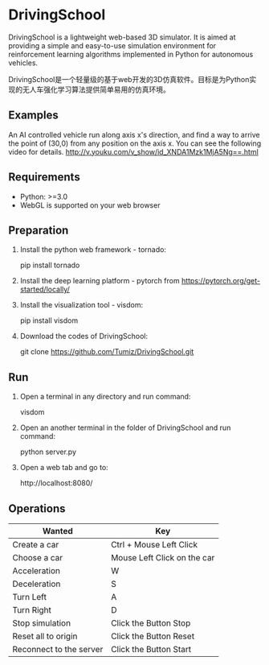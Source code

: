 # DrivingSchool

DrivingSchool is a lightweight web-based 3D simulator. It is aimed at providing a simple and easy-to-use simulation environment for  reinforcement learning algorithms implemented in Python for autonomous vehicles.

DrivingSchool是一个轻量级的基于web开发的3D仿真软件。目标是为Python实现的无人车强化学习算法提供简单易用的仿真环境。

## Examples
An AI controlled vehicle run along axis x's direction, and find a way to arrive the point of (30,0) from any position on the axis x. You can see the following video for details.
http://v.youku.com/v_show/id_XNDA1Mzk1MjA5Ng==.html

## Requirements

* Python: >=3.0
* WebGL is supported on your web browser

## Preparation

1. Install the python web framework - tornado:

    pip install tornado

2. Install the deep learning platform - pytorch from https://pytorch.org/get-started/locally/

3. Install the visualization tool - visdom:

    pip install visdom

4. Download the codes of DrivingSchool:

    git clone https://github.com/Tumiz/DrivingSchool.git

## Run

1. Open a terminal in any directory and run command:

    visdom

1. Open an another terminal in the folder of DrivingSchool and run command:

    python server.py

2. Open a web tab and go to:

    http://localhost:8080/

## Operations

|    Wanted | Key 
----------- |-----
 Create a car| Ctrl + Mouse Left Click 
Choose a car| Mouse Left Click on the car
Acceleration | W
Deceleration| S
Turn Left| A
Turn Right|D
Stop simulation | Click the Button Stop
Reset all to origin| Click the Button Reset
Reconnect to the server|Click the Button Start